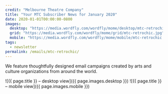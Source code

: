 ```yaml
---
credit: "Melbourne Theatre Company"
title: "Your MTC Subscriber News for January 2020"
date: 2020-01-01T00:00:00-0800
images:
  desktop: "https://media.wordfly.com/wordfly/mome/desktop/mtc-retrochic.jpg"
  grid: "https://media.wordfly.com/wordfly/mome/grid/mtc-retrochic.jpg"
  mobile: "https://media.wordfly.com/wordfly/mome/mobile/mtc-retrochic.jpg"
tags:
  - newsletter
permalink: /emails/mtc-retrochic/
---
```

We feature thoughtfully designed email campaigns created by arts and culture organizations from around the world.

![{{ page.title }} – desktop view]({{ page.images.desktop }})
![{{ page.title }} – mobile view]({{ page.images.mobile }})
